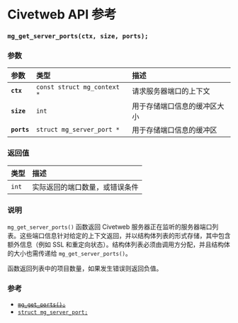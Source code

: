 # Civetweb API 参考

### `mg_get_server_ports(ctx, size, ports);`

### 参数

| 参数 | 类型 | 描述 |
| :--- | :--- | :--- |
| **`ctx`** | `const struct mg_context *` | 请求服务器端口的上下文 |
| **`size`** | `int` | 用于存储端口信息的缓冲区大小 |
| **`ports`** | `struct mg_server_port *` | 用于存储端口信息的缓冲区 |

### 返回值

| 类型 | 描述 |
| :--- | :--- |
| `int` | 实际返回的端口数量，或错误条件 |

### 说明

`mg_get_server_ports()` 函数返回 Civetweb 服务器正在监听的服务器端口列表。这些端口信息针对给定的上下文返回，并以结构体列表的形式存储，其中包含额外信息（例如 SSL 和重定向状态）。结构体列表必须由调用方分配，并且结构体的大小也需传递给 `mg_get_server_ports()`。

函数返回列表中的项目数量，如果发生错误则返回负值。

### 参考

* [~~`mg_get_ports();`~~](mg_get_ports.md)
* [`struct mg_server_port;`](mg_server_port.md)